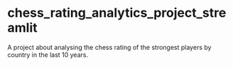 # chess_rating_analytics_project_streamlit
A project about analysing the chess rating of the strongest players by country in the last 10 years. 
